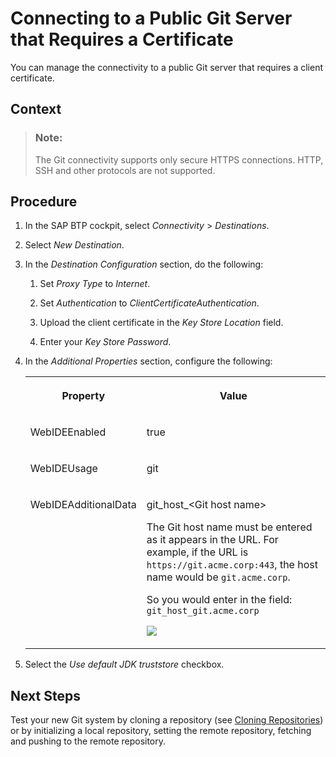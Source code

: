 <!-- loio3d0c374301df468bb808b68cddb8b9a6 -->

# Connecting to a Public Git Server that Requires a Certificate

You can manage the connectivity to a public Git server that requires a client certificate.



<a name="loio3d0c374301df468bb808b68cddb8b9a6__context_wlz_pbz_rgb"/>

## Context

> ### Note:  
> The Git connectivity supports only secure HTTPS connections. HTTP, SSH and other protocols are not supported.



<a name="loio3d0c374301df468bb808b68cddb8b9a6__steps_bgv_s22_hx"/>

## Procedure

1.  In the SAP BTP cockpit, select *Connectivity* \> *Destinations*.

2.  Select *New Destination*.

3.  In the *Destination Configuration* section, do the following:

    1.  Set *Proxy Type* to *Internet*.

    2.  Set *Authentication* to *ClientCertificateAuthentication*.

    3.  Upload the client certificate in the *Key Store Location* field.

    4.  Enter your *Key Store Password*.


4.  In the *Additional Properties* section, configure the following:


    <table>
    <tr>
    <th valign="top">

    Property
    
    </th>
    <th valign="top">

    Value
    
    </th>
    </tr>
    <tr>
    <td valign="top">
    
    WebIDEEnabled
    
    </td>
    <td valign="top">
    
    true
    
    </td>
    </tr>
    <tr>
    <td valign="top">
    
    WebIDEUsage
    
    </td>
    <td valign="top">
    
    git
    
    </td>
    </tr>
    <tr>
    <td valign="top">
    
    WebIDEAdditionalData
    
    </td>
    <td valign="top">
    
    git\_host\_<Git host name\>

    The Git host name must be entered as it appears in the URL. For example, if the URL is `https://git.acme.corp:443`, the host name would be `git.acme.corp`.

    So you would enter in the field: `git_host_git.acme.corp`

    ![](images/PublicGitDestination_a2fedad.jpg)
    
    </td>
    </tr>
    </table>
    
5.  Select the *Use default JDK truststore* checkbox.




<a name="loio3d0c374301df468bb808b68cddb8b9a6__postreq_xlz_pbz_rgb"/>

## Next Steps

Test your new Git system by cloning a repository \(see [Cloning Repositories](cloning-repositories-7a68bfa.md)\) or by initializing a local repository, setting the remote repository, fetching and pushing to the remote repository.

